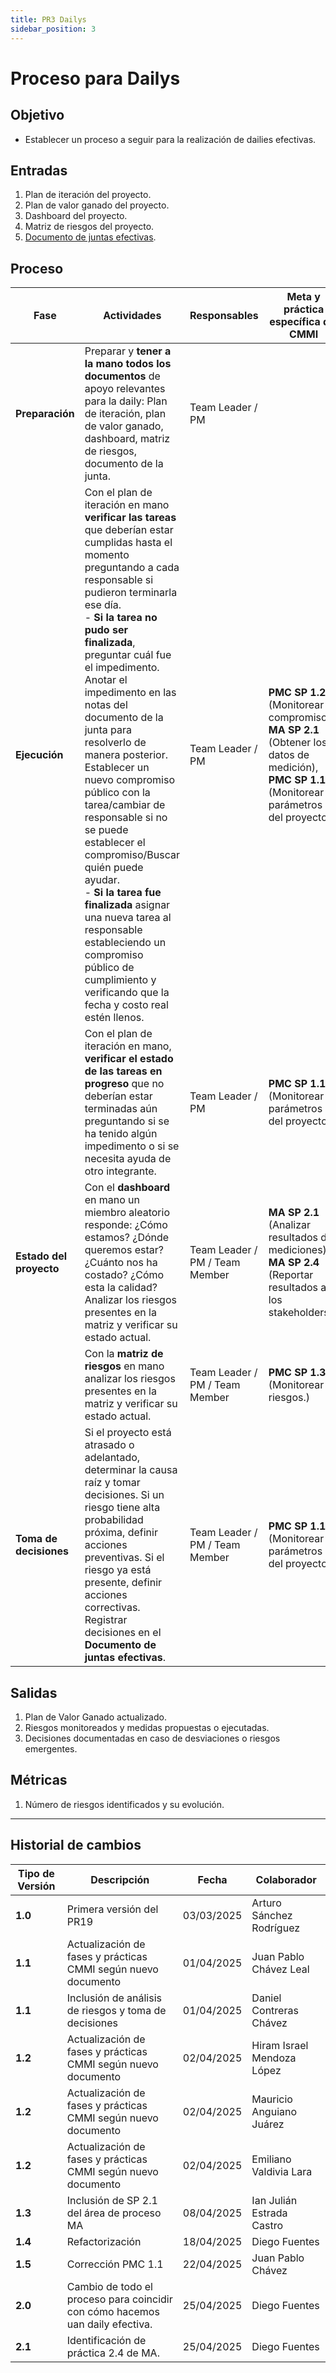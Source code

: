 ```yaml
---
title: PR3 Dailys
sidebar_position: 3
---
```


# Proceso para Dailys

## Objetivo

- Establecer un proceso a seguir para la realización de dailies efectivas.

## Entradas

1. Plan de iteración del proyecto.
2. Plan de valor ganado del proyecto.
3. Dashboard del proyecto.
4. Matriz de riesgos del proyecto.
5. [Documento de juntas efectivas](https://docs.google.com/document/d/1kQ_WNJF6ZAqBEqnu3a1I7ls6aLCqXvPdEHlpKwQGfEM/edit?usp=drive_link).



## Proceso

| Fase                     | Actividades | Responsables | Meta y práctica específica del CMMI |
|--------------------------|-------------|--------------|--------------------------------------|
|   **Preparación**    | Preparar y **tener a la mano todos los documentos** de apoyo relevantes para la daily: Plan de iteración, plan de valor ganado, dashboard, matriz de riesgos, documento de la junta. | Team Leader / PM |  |
| **Ejecución** | Con el plan de iteración en mano **verificar las tareas** que deberían estar cumplidas hasta el momento preguntando a cada responsable si pudieron terminarla ese día. <br/> - **Si la tarea no pudo ser finalizada**, preguntar cuál fue el impedimento. Anotar el impedimento en las notas del documento de la junta para resolverlo de manera posterior. Establecer un nuevo compromiso público con la tarea/cambiar de responsable si no se puede establecer el compromiso/Buscar quién puede ayudar. <br/> - **Si la tarea fue finalizada** asignar una nueva tarea al responsable estableciendo un compromiso público de cumplimiento y verificando que la fecha y costo real estén llenos. | Team Leader / PM | **PMC SP 1.2** (Monitorear compromisos), **MA SP 2.1** (Obtener los datos de medición), **PMC SP 1.1** (Monitorear parámetros del proyecto) |
| | Con el plan de iteración en mano, **verificar el estado de las tareas en progreso** que no deberían estar terminadas aún preguntando si se ha tenido algún impedimento o si se necesita ayuda de otro integrante.  | Team Leader / PM | **PMC SP 1.1** (Monitorear parámetros del proyecto) |
| **Estado del proyecto** |  Con el **dashboard** en mano un miembro aleatorio responde:  ¿Cómo estamos?  ¿Dónde queremos estar?  ¿Cuánto nos ha costado? ¿Cómo esta la calidad? Analizar los riesgos presentes en la matriz y verificar su estado actual. | Team Leader / PM / Team Member | **MA SP 2.1** (Analizar resultados de mediciones), **MA SP 2.4** (Reportar resultados a los stakeholders), |
|  |  Con la **matriz de riesgos** en mano analizar los riesgos presentes en la matriz y verificar su estado actual. | Team Leader / PM / Team Member | **PMC SP 1.3** (Monitorear riesgos.) |
| **Toma de decisiones** |  Si el proyecto está atrasado o adelantado, determinar la causa raíz y tomar decisiones.  Si un riesgo tiene alta probabilidad próxima, definir acciones preventivas. Si el riesgo ya está presente, definir acciones correctivas. Registrar decisiones en el **Documento de juntas efectivas**. | Team Leader / PM / Team Member | **PMC SP 1.1** (Monitorear parámetros del proyecto) |

## Salidas

1. Plan de Valor Ganado actualizado.
2. Riesgos monitoreados y medidas propuestas o ejecutadas.
3. Decisiones documentadas en caso de desviaciones o riesgos emergentes.

## Métricas
1. Número de riesgos identificados y su evolución.

---

## Historial de cambios

| **Tipo de Versión** | **Descripción** | **Fecha** | **Colaborador** |
| ------------------- | --------------- | --------- | --------------- |
| **1.0** | Primera versión del PR19    | 03/03/2025 | Arturo Sánchez Rodríguez |
| **1.1** | Actualización de fases y prácticas CMMI según nuevo documento | 01/04/2025 | Juan Pablo Chávez Leal |
| **1.1** | Inclusión de análisis de riesgos y toma de decisiones | 01/04/2025 | Daniel Contreras Chávez |
| **1.2** | Actualización de fases y prácticas CMMI según nuevo documento | 02/04/2025 | Hiram Israel Mendoza López |
| **1.2** | Actualización de fases y prácticas CMMI según nuevo documento | 02/04/2025 | Mauricio Anguiano Juárez |
| **1.2** | Actualización de fases y prácticas CMMI según nuevo documento | 02/04/2025 | Emiliano Valdivia Lara |
| **1.3** | Inclusión de SP 2.1 del área de proceso MA | 08/04/2025 | Ian Julián Estrada Castro |
| **1.4** | Refactorización | 18/04/2025 | Diego Fuentes |
| **1.5** | Corrección PMC 1.1 | 22/04/2025 | Juan Pablo Chávez |
| **2.0** | Cambio de todo el proceso para coincidir con cómo hacemos uan daily efectiva. | 25/04/2025 | Diego Fuentes |
| **2.1** | Identificación de práctica 2.4 de MA. | 25/04/2025 | Diego Fuentes |